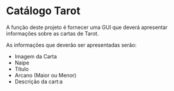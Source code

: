 # Catálogo Tarot

A função deste projeto é fornecer uma GUI que deverá apresentar informações sobre as cartas de Tarot.

As informações que deverão ser apresentadas serão:

* Imagem da Carta
* Naipe
* Título
* Arcano (Maior ou Menor)
* Descrição da cart:a
